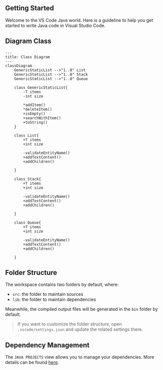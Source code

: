 ## Getting Started

Welcome to the VS Code Java world. Here is a guideline to help you get started to write Java code in Visual Studio Code.

## Diagram Class

```mermaid
---
title: Class Diagram
---
classDiagram
    GenericStaticList -->"1..0" List
    GenericStaticList -->"1..0" Stack
    GenericStaticList -->"1..0" Queue

    class GenericStaticList{
        -T items
        -int size

        *addItem()
        *deleteItem()
        +isEmpty()
        +searchWithItem()
        +toString()
    }

    class List{
        +T items
        +int size

        -validateEntityName()
        +addTextContent()
        +addChildren()

    }

    class Stack{
        +T items
        +int size

        -validateEntityName()
        +addTextContent()
        +addChildren()

    }

    class Queue{
        +T items
        +int size

        -validateEntityName()
        +addTextContent()
        +addChildren()

    }

```

## Folder Structure

The workspace contains two folders by default, where:

- `src`: the folder to maintain sources
- `lib`: the folder to maintain dependencies

Meanwhile, the compiled output files will be generated in the `bin` folder by default.

> If you want to customize the folder structure, open `.vscode/settings.json` and update the related settings there.

## Dependency Management

The `JAVA PROJECTS` view allows you to manage your dependencies. More details can be found [here](https://github.com/microsoft/vscode-java-dependency#manage-dependencies).
